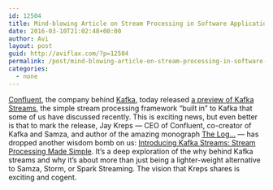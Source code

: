 ```yaml
---
id: 12504
title: Mind-blowing Article on Stream Processing in Software Applications
date: 2016-03-10T21:02:48+00:00
author: Avi
layout: post
guid: http://aviflax.com/?p=12504
permalink: /post/mind-blowing-article-on-stream-processing-in-software-apps/
categories:
  - none
---
```

[Confluent](http://confluent.io/), the company behind [Kafka](http://kafka.apache.org/), today released [a preview of Kafka Streams](http://www.confluent.io/developer/#streamspreview), the simple stream processing framework “built in” to Kafka that some of us have discussed recently. This is exciting news, but even better is that to mark the release, Jay Kreps — CEO of Confluent, co-creator of Kafka and Samza, and author of the amazing monograph [The Log…](https://engineering.linkedin.com/distributed-systems/log-what-every-software-engineer-should-know-about-real-time-datas-unifying) — has dropped another wisdom bomb on us: [Introducing Kafka Streams: Stream Processing Made Simple](http://www.confluent.io/blog/introducing-kafka-streams-stream-processing-made-simple). It’s a deep exploration of the why behind Kafka streams and why it’s about more than just being a lighter-weight alternative to Samza, Storm, or Spark Streaming. The vision that Kreps shares is exciting and cogent.